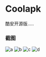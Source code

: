 Coolapk
=======

酷安开源版.....

### 截图

![a](https://github.com/bjzhou/Coolapk/raw/master/screenshot/a.png)
![b](https://github.com/bjzhou/Coolapk/raw/master/screenshot/b.png)
![c](https://github.com/bjzhou/Coolapk/raw/master/screenshot/c.png)
![d](https://github.com/bjzhou/Coolapk/raw/master/screenshot/d.png)
